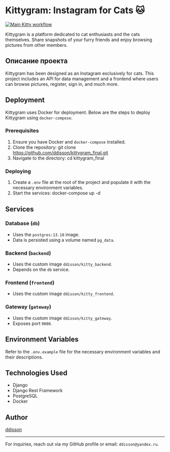 # Kittygram: Instagram for Cats 🐱

[![Main Kitty workflow](https://github.com/ddisson/kittygram_final/actions/workflows/main.yml/badge.svg)](https://github.com/ddisson/kittygram_final/actions/workflows/main.yml)

Kittygram is a platform dedicated to cat enthusiasts and the cats themselves. Share snapshots of your furry friends and enjoy browsing pictures from other members.

## Описание проекта

Kittygram has been designed as an Instagram exclusively for cats. This project includes an API for data management and a frontend where users can browse pictures, register, sign in, and much more.

## Deployment

Kittygram uses Docker for deployment. Below are the steps to deploy Kittygram using `docker-compose`.

### Prerequisites

1. Ensure you have Docker and `docker-compose` installed.
2. Clone the repository: git clone https://github.com/ddisson/kittygram_final.git
3. Navigate to the directory: cd kittygram_final

### Deploying

1. Create a `.env` file at the root of the project and populate it with the necessary environment variables.
2. Start the services: docker-compose up -d


## Services

### Database (`db`)

- Uses the `postgres:13.10` image.
- Data is persisted using a volume named `pg_data`.

### Backend (`backend`)

- Uses the custom image `ddisson/kitty_backend`.
- Depends on the `db` service.

### Frontend (`frontend`)

- Uses the custom image `ddisson/kitty_frontend`.

### Gateway (`gateway`)

- Uses the custom image `ddisson/kitty_gateway`.
- Exposes port `9000`.

## Environment Variables

Refer to the `.env.example` file for the necessary environment variables and their descriptions.

## Technologies Used

- Django
- Django Rest Framework
- PostgreSQL
- Docker

## Author

[ddisson](https://github.com/ddisson)

---

For inquiries, reach out via my GitHub profile or email: `ddisson@yandex.ru`.


